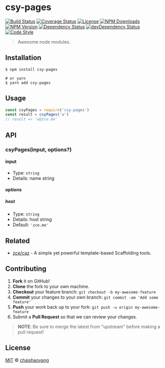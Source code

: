 # csy-pages

[![Build Status][actions-img]][actions-url]
[![Coverage Status][codecov-img]][codecov-url]
[![License][license-img]][license-url]
[![NPM Downloads][downloads-img]][downloads-url]
[![NPM Version][version-img]][version-url]
[![Dependency Status][dependency-img]][dependency-url]
[![devDependency Status][devdependency-img]][devdependency-url]
[![Code Style][style-img]][style-url]

> Awesome node modules.

## Installation

```shell
$ npm install csy-pages

# or yarn
$ yarn add csy-pages
```

## Usage

<!-- TODO: Introduction of Usage -->

```javascript
const csyPages = require('csy-pages')
const result = csyPages('w')
// result => 'w@zce.me'
```

## API

<!-- TODO: Introduction of API -->

### csyPages(input, options?)

#### input

- Type: `string`
- Details: name string

#### options

##### host

- Type: `string`
- Details: host string
- Default: `'zce.me'`

## Related

- [zce/caz](https://github.com/zce/caz) - A simple yet powerful template-based Scaffolding tools.

## Contributing

1. **Fork** it on GitHub!
2. **Clone** the fork to your own machine.
3. **Checkout** your feature branch: `git checkout -b my-awesome-feature`
4. **Commit** your changes to your own branch: `git commit -am 'Add some feature'`
5. **Push** your work back up to your fork: `git push -u origin my-awesome-feature`
6. Submit a **Pull Request** so that we can review your changes.

> **NOTE**: Be sure to merge the latest from "upstream" before making a pull request!

## License

[MIT](LICENSE) &copy; [chaishaoyang](https://github.com/a471952999/csy-pages.git)



[actions-img]: https://img.shields.io/github/workflow/status/csy/csy-pages/CI
[actions-url]: https://github.com/csy/csy-pages/actions
[codecov-img]: https://img.shields.io/codecov/c/github/csy/csy-pages
[codecov-url]: https://codecov.io/gh/csy/csy-pages
[license-img]: https://img.shields.io/github/license/csy/csy-pages
[license-url]: https://github.com/csy/csy-pages/blob/master/LICENSE
[downloads-img]: https://img.shields.io/npm/dm/csy-pages
[downloads-url]: https://npm.im/csy-pages
[version-img]: https://img.shields.io/npm/v/csy-pages
[version-url]: https://npm.im/csy-pages
[dependency-img]: https://img.shields.io/david/csy/csy-pages
[dependency-url]: https://david-dm.org/csy/csy-pages
[devdependency-img]: https://img.shields.io/david/dev/csy/csy-pages
[devdependency-url]: https://david-dm.org/csy/csy-pages?type=dev
[style-img]: https://img.shields.io/badge/code_style-standard-brightgreen
[style-url]: https://standardjs.com
